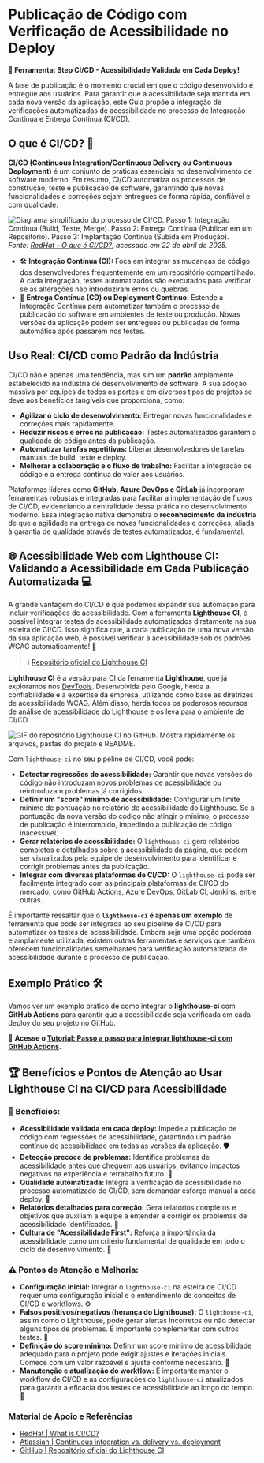 # Publicação de Código com Verificação de Acessibilidade no Deploy

**🧰 Ferramenta: Step CI/CD - Acessibilidade Validada em Cada Deploy!**

A fase de publicação é o momento crucial em que o código desenvolvido é entregue aos usuários. Para garantir que a acessibilidade seja mantida em cada nova versão da aplicação, este Guia propõe a integração de verificações automatizadas de acessibilidade no processo de Integração Contínua e Entrega Contínua (CI/CD).

## O que é CI/CD? 🤔

**CI/CD (Continuous Integration/Continuous Delivery ou Continuous Deployment)** é um conjunto de práticas essenciais no desenvolvimento de software moderno. Em resumo, CI/CD automatiza os processos de construção, teste e publicação de software, garantindo que novas funcionalidades e correções sejam entregues de forma rápida, confiável e com qualidade.

![Diagrama simplificado do processo de CI/CD. Passo 1: Integração Contínua (Build, Teste, Merge). Passo 2: Entrega Contínua (Publicar em um Repositório). Passo 3: Implantação Contínua (Subida em Produção).](https://www.redhat.com/rhdc/managed-files/styles/wysiwyg_full_width/private/ci-cd-flow-desktop.png.webp?itok=mDEvsSsp)  
*Fonte: [RedHat - O que é CI/CD?](https://www.redhat.com/pt-br/topics/devops/what-is-ci-cd), acessado em 22 de abril de 2025.*

- 🛠️ **Integração Contínua (CI):** Foca em integrar as mudanças de código dos desenvolvedores frequentemente em um repositório compartilhado. A cada integração, testes automatizados são executados para verificar se as alterações não introduziram erros ou quebras.  
- 🚀 **Entrega Contínua (CD) ou Deployment Contínuo:** Estende a Integração Contínua para automatizar também o processo de publicação do software em ambientes de teste ou produção. Novas versões da aplicação podem ser entregues ou publicadas de forma automática após passarem nos testes.

## Uso Real: CI/CD como Padrão da Indústria

CI/CD não é apenas uma tendência, mas sim um **padrão** amplamente estabelecido na indústria de desenvolvimento de software. A sua adoção massiva por equipes de todos os portes e em diversos tipos de projetos se deve aos benefícios tangíveis que proporciona, como:

- **Agilizar o ciclo de desenvolvimento:** Entregar novas funcionalidades e correções mais rapidamente.  
- **Reduzir riscos e erros na publicação:** Testes automatizados garantem a qualidade do código antes da publicação.  
- **Automatizar tarefas repetitivas:** Liberar desenvolvedores de tarefas manuais de build, teste e deploy.  
- **Melhorar a colaboração e o fluxo de trabalho:** Facilitar a integração de código e a entrega contínua de valor aos usuários.  

Plataformas líderes como **GitHub, Azure DevOps e GitLab** já incorporam ferramentas robustas e integradas para facilitar a implementação de fluxos de CI/CD, evidenciando a centralidade dessa prática no desenvolvimento moderno. Essa integração nativa demonstra o **reconhecimento da indústria** de que a agilidade na entrega de novas funcionalidades e correções, aliada à garantia de qualidade através de testes automatizados, é fundamental.

## 🌐 Acessibilidade Web com Lighthouse CI: Validando a Acessibilidade em Cada Publicação Automatizada 💻

A grande vantagem do CI/CD é que podemos expandir sua automação para incluir verificações de acessibilidade. Com a ferramenta **Lighthouse CI**, é possível integrar testes de acessibilidade automatizados diretamente na sua esteira de CI/CD. Isso significa que, a cada publicação de uma nova versão da sua aplicação web, é possível verificar a acessibilidade sob os padrões WCAG automaticamente! 🤩

> ℹ️ [Repositório oficial do Lighthouse CI](https://github.com/GoogleChrome/lighthouse-ci)

**Lighthouse CI** é a versão para CI da ferramenta **Lighthouse**, que já exploramos nos [DevTools](./3.3.DevTools.md). Desenvolvida pelo Google, herda a confiabilidade e a expertise da empresa, utilizando como base as diretrizes de acessibilidade WCAG. Além disso, herda todos os poderosos recursos de análise de acessibilidade do Lighthouse e os leva para o ambiente de CI/CD.

![GIF do repositório Lighthouse CI no GitHub. Mostra rapidamente os arquivos, pastas do projeto e README.](../assets/rep_lighthouse_ci.gif)

Com `lighthouse-ci` no seu pipeline de CI/CD, você pode:

- **Detectar regressões de acessibilidade:** Garantir que novas versões do código não introduzam novos problemas de acessibilidade ou reintroduzam problemas já corrigidos.  
- **Definir um "score" mínimo de acessibilidade:** Configurar um limite mínimo de pontuação no relatório de acessibilidade do Lighthouse. Se a pontuação da nova versão do código não atingir o mínimo, o processo de publicação é interrompido, impedindo a publicação de código inacessível.  
- **Gerar relatórios de acessibilidade:** O `lighthouse-ci` gera relatórios completos e detalhados sobre a acessibilidade da página, que podem ser visualizados pela equipe de desenvolvimento para identificar e corrigir problemas antes da publicação.  
- **Integrar com diversas plataformas de CI/CD:** O `lighthouse-ci` pode ser facilmente integrado com as principais plataformas de CI/CD do mercado, como GitHub Actions, Azure DevOps, GitLab CI, Jenkins, entre outras.  

É importante ressaltar que o **`lighthouse-ci` é apenas um exemplo** de ferramenta que pode ser integrada ao seu pipeline de CI/CD para automatizar os testes de acessibilidade. Embora seja uma opção poderosa e amplamente utilizada, existem outras ferramentas e serviços que também oferecem funcionalidades semelhantes para verificação automatizada de acessibilidade durante o processo de publicação.

## Exemplo Prático 🛠️

Vamos ver um exemplo prático de como integrar o **lighthouse-ci** com **GitHub Actions** para garantir que a acessibilidade seja verificada em cada deploy do seu projeto no GitHub.

🔗 **Acesse o [Tutorial: Passo a passo para integrar lighthouse-ci com GitHub Actions](./tutorials/lighthouse-ci.md).**

## 🏆 Benefícios e Pontos de Atenção ao Usar Lighthouse CI na CI/CD para Acessibilidade

### 🎉 Benefícios:

- **Acessibilidade validada em cada deploy:** Impede a publicação de código com regressões de acessibilidade, garantindo um padrão contínuo de acessibilidade em todas as versões da aplicação. 🛡️  
- **Detecção precoce de problemas:** Identifica problemas de acessibilidade antes que cheguem aos usuários, evitando impactos negativos na experiência e retrabalho futuro. 🚀  
- **Qualidade automatizada:** Integra a verificação de acessibilidade no processo automatizado de CI/CD, sem demandar esforço manual a cada deploy. 🤖  
- **Relatórios detalhados para correção:** Gera relatórios completos e objetivos que auxiliam a equipe a entender e corrigir os problemas de acessibilidade identificados. 📝  
- **Cultura de "Acessibilidade First":** Reforça a importância da acessibilidade como um critério fundamental de qualidade em todo o ciclo de desenvolvimento. 🤝  

### ⚠️ Pontos de Atenção e Melhoria:

- **Configuração inicial:** Integrar o `lighthouse-ci` na esteira de CI/CD requer uma configuração inicial e o entendimento de conceitos de CI/CD e workflows. ⚙️  
- **Falsos positivos/negativos (herança do Lighthouse):** O `lighthouse-ci`, assim como o Lighthouse, pode gerar alertas incorretos ou não detectar alguns tipos de problemas. É importante complementar com outros testes. 🚧  
- **Definição do score mínimo:** Definir um score mínimo de acessibilidade adequado para o projeto pode exigir ajustes e iterações iniciais. Comece com um valor razoável e ajuste conforme necessário. 🤔  
- **Manutenção e atualização do workflow:** É importante manter o workflow de CI/CD e as configurações do `lighthouse-ci` atualizados para garantir a eficácia dos testes de acessibilidade ao longo do tempo. 🔄  

### Material de Apoio e Referências

- [RedHat | What is CI/CD?](https://www.redhat.com/en/topics/devops/what-is-ci-cd)  
- [Atlassian | Continuous integration vs. delivery vs. deployment](https://www.atlassian.com/continuous-delivery/principles/continuous-integration-vs-delivery-vs-deployment)  
- [GitHub | Repositório oficial do Lighthouse CI](https://github.com/GoogleChrome/lighthouse-ci)  
